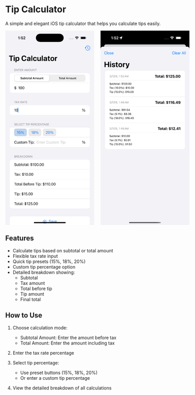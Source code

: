 # Tip Calculator

A simple and elegant iOS tip calculator that helps you calculate tips easily.

<div style="display: flex; justify-content: space-around; gap: 20px;">
  <img src="screenshots/demo.png" width="280" alt="Tip Calculator Screenshot">
  <img src="screenshots/history.png" width="280" alt="History View Screenshot">
</div>

## Features

- Calculate tips based on subtotal or total amount
- Flexible tax rate input
- Quick tip presets (15%, 18%, 20%)
- Custom tip percentage option
- Detailed breakdown showing:
  - Subtotal
  - Tax amount
  - Total before tip
  - Tip amount
  - Final total

## How to Use

1. Choose calculation mode:
   - Subtotal Amount: Enter the amount before tax
   - Total Amount: Enter the amount including tax

2. Enter the tax rate percentage

3. Select tip percentage:
   - Use preset buttons (15%, 18%, 20%)
   - Or enter a custom tip percentage

4. View the detailed breakdown of all calculations
